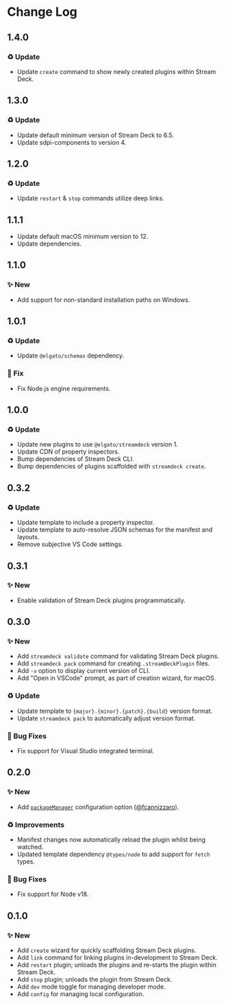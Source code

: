 <!--

## {version}

🚨 Breaking
✨ New
🐞 Fix
♻️ Refactor / Enhance / Update

-->

# Change Log

## 1.4.0

### ♻️ Update

-   Update `create` command to show newly created plugins within Stream Deck.

## 1.3.0

### ♻️ Update

-   Update default minimum version of Stream Deck to 6.5.
-   Update sdpi-components to version 4.

## 1.2.0

### ♻️ Update

-   Update `restart` & `stop` commands utilize deep links.

## 1.1.1

-   Update default macOS minimum version to 12.
-   Update dependencies.

## 1.1.0

### ✨ New

-   Add support for non-standard installation paths on Windows.

## 1.0.1

### ♻️ Update

-   Update `@elgato/schemas` dependency.

### 🐞 Fix

-   Fix Node.js engine requirements.

## 1.0.0

### ♻️ Update

-   Update new plugins to use `@elgato/streamdeck` version 1.
-   Update CDN of property inspectors.
-   Bump dependencies of Stream Deck CLI.
-   Bump dependencies of plugins scaffolded with `streamdeck create`.

## 0.3.2

### ♻️ Update

-   Update template to include a property inspector.
-   Update template to auto-resolve JSON schemas for the manifest and layouts.
-   Remove subjective VS Code settings.

## 0.3.1

### ✨ New

-   Enable validation of Stream Deck plugins programmatically.

## 0.3.0

### ✨ New

-   Add `streamdeck validate` command for validating Stream Deck plugins.
-   Add `streamdeck pack` command for creating `.streamDeckPlugin` files.
-   Add `-v` option to display current version of CLI.
-   Add "Open in VSCode" prompt, as part of creation wizard, for macOS.

### ♻️ Update

-   Update template to `{major}.{minor}.{patch}.{build}` version format.
-   Update `streamdeck pack` to automatically adjust version format.

### 🐞 Bug Fixes

-   Fix support for Visual Studio integrated terminal.

## 0.2.0

### ✨ New

-   Add [`packageManager`](README.md/#packagemanager) configuration option ([@fcannizzaro](https://github.com/fcannizzaro)).

### ♻️ Improvements

-   Manifest changes now automatically reload the plugin whilst being watched.
-   Updated template dependency `@types/node` to add support for `fetch` types.

### 🐞 Bug Fixes

-   Fix support for Node v18.

## 0.1.0

### ✨ New

-   Add `create` wizard for quickly scaffolding Stream Deck plugins.
-   Add `link` command for linking plugins in-development to Stream Deck.
-   Add `restart` plugin; unloads the plugins and re-starts the plugin within Stream Deck.
-   Add `stop` plugin; unloads the plugin from Stream Deck.
-   Add `dev` mode toggle for managing developer mode.
-   Add `config` for managing local configuration.
